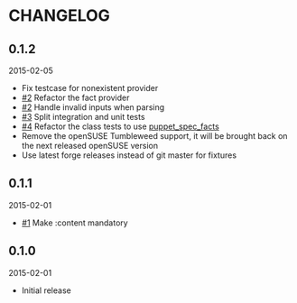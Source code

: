 CHANGELOG
=========

0.1.2
-----

2015-02-05

* Fix testcase for nonexistent provider
* [#2](http://github.com/tampakrap/puppet-facter/pull/2) Refactor the fact provider
* [#2](http://github.com/tampakrap/puppet-facter/pull/2) Handle invalid inputs when parsing
* [#3](http://github.com/tampakrap/puppet-facter/pull/3) Split integration and unit tests
* [#4](http://github.com/tampakrap/puppet-facter/pull/4) Refactor the class tests to use [puppet\_spec\_facts](https://github.com/danieldreier/puppet_spec_facts)
* Remove the openSUSE Tumbleweed support, it will be brought back on the next released openSUSE version
* Use latest forge releases instead of git master for fixtures

0.1.1
-----

2015-02-01

* [#1](http://github.com/tampakrap/puppet-facter/pull/1) Make :content mandatory

0.1.0
-----

2015-02-01

* Initial release
